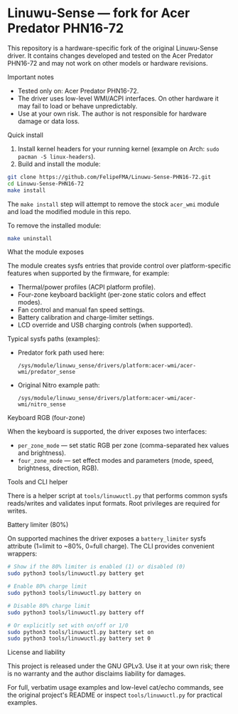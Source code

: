 # Linuwu-Sense — fork for Acer Predator PHN16-72

This repository is a hardware-specific fork of the original Linuwu-Sense driver. It contains changes developed and tested on the Acer Predator PHN16-72 and may not work on other models or hardware revisions.

Important notes

- Tested only on: Acer Predator PHN16-72.
- The driver uses low-level WMI/ACPI interfaces. On other hardware it may fail to load or behave unpredictably.
- Use at your own risk. The author is not responsible for hardware damage or data loss.

Quick install

1. Install kernel headers for your running kernel (example on Arch: `sudo pacman -S linux-headers`).
2. Build and install the module:

```bash
git clone https://github.com/FelipeFMA/Linuwu-Sense-PHN16-72.git
cd Linuwu-Sense-PHN16-72
make install
```

The `make install` step will attempt to remove the stock `acer_wmi` module and load the modified module in this repo.

To remove the installed module:

```bash
make uninstall
```

What the module exposes

The module creates sysfs entries that provide control over platform-specific features when supported by the firmware, for example:

- Thermal/power profiles (ACPI platform profile).
- Four-zone keyboard backlight (per-zone static colors and effect modes).
- Fan control and manual fan speed settings.
- Battery calibration and charge-limiter settings.
- LCD override and USB charging controls (when supported).

Typical sysfs paths (examples):

- Predator fork path used here:

  `/sys/module/linuwu_sense/drivers/platform:acer-wmi/acer-wmi/predator_sense`

- Original Nitro example path:

  `/sys/module/linuwu_sense/drivers/platform:acer-wmi/acer-wmi/nitro_sense`

Keyboard RGB (four-zone)

When the keyboard is supported, the driver exposes two interfaces:

- `per_zone_mode` — set static RGB per zone (comma-separated hex values and brightness).
- `four_zone_mode` — set effect modes and parameters (mode, speed, brightness, direction, RGB).

Tools and CLI helper

There is a helper script at `tools/linuwuctl.py` that performs common sysfs reads/writes and validates input formats. Root privileges are required for writes.

Battery limiter (80%)

On supported machines the driver exposes a `battery_limiter` sysfs attribute (1=limit to ~80%, 0=full charge). The CLI provides convenient wrappers:

```bash
# Show if the 80% limiter is enabled (1) or disabled (0)
sudo python3 tools/linuwuctl.py battery get

# Enable 80% charge limit
sudo python3 tools/linuwuctl.py battery on

# Disable 80% charge limit
sudo python3 tools/linuwuctl.py battery off

# Or explicitly set with on/off or 1/0
sudo python3 tools/linuwuctl.py battery set on
sudo python3 tools/linuwuctl.py battery set 0
```

License and liability

This project is released under the GNU GPLv3. Use it at your own risk; there is no warranty and the author disclaims liability for damages.

For full, verbatim usage examples and low-level cat/echo commands, see the original project's README or inspect `tools/linuwuctl.py` for practical examples.
